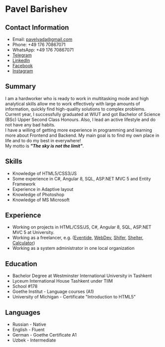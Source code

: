 # Pavel Barishev
## Contact Information
   * Email: pavelvada@gmail.com
   * Phone: +49 176 70867071
   * WhatsApp: +49 176 70867071
   * [Telegram](https://t.me/kikbobr)
   * [LinkedIn](https://www.linkedin.com/in/kikbobr/)
   * [Facebook](https://www.facebook.com/kikbobr)
   * [Instagram](http://instagram.com/kikbobr)
## Summary
  I am a hardworker who is ready to work in multitasking mode and high analytical skills allow me to work effectively with large amounts of information, quickly find high-quality solutions to complex problems. Current year, I successfully graduated at WIUT and got Bachelor of Science (BSc) Upper Second Class Honours. Also, I lead an active lifestyle and do not have any bad habits.<br>
  I have a willing of getting more experience in programming and learning more about Frontend and Backend. My main goal is to find my own place in life and to do my best in everywhere!<br>
My motto is **_"The sky is not the limit"_**.
## Skills
* Knowledge of HTML5/CSS3/JS
* Some experience in C#, Angular 8, SQL, ASP.NET MVC 5 and Entity Framework
* Experience in Adaptive layout
* Knowledge of Photoshop
* Knowledge of MS Microsoft
## Experience
- Working on projects in HTML/CSS/JS, C#, Angular 8, SQL, ASP.NET MVC 5 at University.
- Working as a freelancer, e.g. ([Eventide](https://kikbobr.github.io/portfolio/eventide/index.html), [WebDev](https://kikbobr.github.io/portfolio/WebDev/), [Shifer](https://kikbobr.github.io/portfolio/Shifer/index.html), [Shelter](https://kikbobr.github.io/portfolio/shelter/pages/main/), [Calculator](https://kikbobr.github.io/portfolio/Calculator/))
- Working as a system administrator in one local organization
## Education
* Bachelor Degree at Westminster International University in Tashkent
* Lyceum International House Tashkent under TIIM
* School #178
* Goethe Institut - Language courses (A1)
* University of Michigan - Certificate "Introduction to HTML5"
## Languages
* Russian - Native
* English - Fluent
* German - Goethe Certificate A1 
* Uzbek - Intermediate

